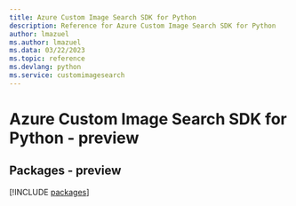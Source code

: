 ```yaml
---
title: Azure Custom Image Search SDK for Python
description: Reference for Azure Custom Image Search SDK for Python
author: lmazuel
ms.author: lmazuel
ms.data: 03/22/2023
ms.topic: reference
ms.devlang: python
ms.service: customimagesearch
---
```

# Azure Custom Image Search SDK for Python - preview
## Packages - preview
[!INCLUDE [packages](custom-image-search-index.md)]